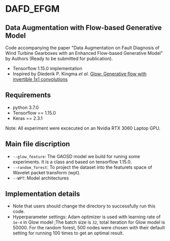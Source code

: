 # DAFD_EFGM

## Data Augmentation with Flow-based Generative Model

Code accompanying the paper "Data Augmentation on Fault Diagnosis of Wind Turbine Gearboxes with an Enhanced Flow-based Generative Model" by Authors (Ready to be submitted for publication).

-  Tensorflow 1.15.0 implementation
-  Inspired by Diederik P. Kingma $et$ $al$. [Glow: Generative flow with invertible 1x1 convolutions](https://proceedings.neurips.cc/paper/2018/file/d139db6a236200b21cc7f752979132d0-Paper.pdf)

## Requirements

- python 3.7.0
- Tensorflow == 1.15.0
- Keras == 2.3.1

Note: All experiment were excecuted on an Nvidia RTX 3060 Laptop GPU.

## Main file discription
* `--glow_feature`: The GAOSD model we build for runing some experiments. It is a class and based on tensorflow 1.15.0.
* `--random_forest`: To project the dataset into the featurets space of Wavelet packet transform (wpt).
* `--WPT`:  Model architectures

## Implementation details
- Note that users should change the directory to successfully run this code.
- Hyperparameter settings: Adam optimizer is used with learning rate of `1e-4` in Glow model ;The batch size is `32`, total iteration for Glow model is 50000. For the random forest, 500 nodes were chosen with their default setting for running 100 times to get an optimal result.  
